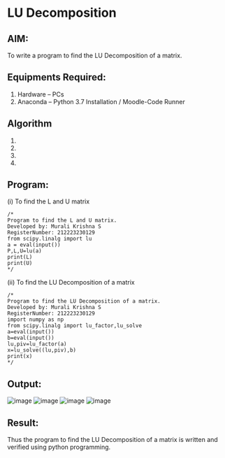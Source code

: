 # LU Decomposition 

## AIM:
To write a program to find the LU Decomposition of a matrix.

## Equipments Required:
1. Hardware – PCs
2. Anaconda – Python 3.7 Installation / Moodle-Code Runner

## Algorithm
1. 
2. 
3. 
4. 

## Program:
(i) To find the L and U matrix
```
/*
Program to find the L and U matrix.
Developed by: Murali Krishna S
RegisterNumber: 212223230129
from scipy.linalg import lu
a = eval(input())
P,L,U=lu(a)
print(L)
print(U)
*/
```
(ii) To find the LU Decomposition of a matrix
```
/*
Program to find the LU Decomposition of a matrix.
Developed by: Murali Krishna S
RegisterNumber: 212223230129
import numpy as np
from scipy.linalg import lu_factor,lu_solve
a=eval(input())
b=eval(input())
lu,piv=lu_factor(a)
x=lu_solve((lu,piv),b)
print(x)
*/
```

## Output:
![image](https://github.com/Murali-Krishna0/LU-Decomposition/assets/149054535/0d4712a2-3787-4127-be75-3bbd2d038753)
![image](https://github.com/Murali-Krishna0/LU-Decomposition/assets/149054535/5ad369b9-6ccf-4af1-9270-e6b0b35d20a1)
![image](https://github.com/Murali-Krishna0/LU-Decomposition/assets/149054535/f832f381-c2d5-4b81-a405-b463387c62f5)
![image](https://github.com/Murali-Krishna0/LU-Decomposition/assets/149054535/7fce89a6-6f98-4855-ad3b-9e4498be0c5f)





## Result:
Thus the program to find the LU Decomposition of a matrix is written and verified using python programming.

